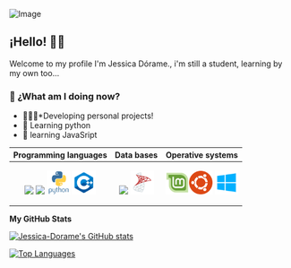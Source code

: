
![Image](img/bannerJRDG2.png)

## ¡Hello! 👋🏻

Welcome to my profile I'm Jessica Dórame., i'm still a student, learning by my own too...
### 🚀 ¿What am I doing now?

- 👨🏻‍💻*Developing personal projects!
- 🧠 Learning python
- 🧠 learning JavaSript

| **Programming languages** |   **Data bases**   |    **Operative systems**   |
|:-----: | :-----: |  :-----:  |
| <p align="center"><img src='https://raw.githubusercontent.com/abranhe/programming-languages-logos/refs/heads/master/src/java/java.svg' height='42px'/> <img src='https://raw.githubusercontent.com/abranhe/programming-languages-logos/refs/heads/master/src/csharp/csharp.svg'  height='42px'> <img src='https://raw.githubusercontent.com/devicons/devicon/master/icons/python/python-original-wordmark.svg' height='42px'/> <img src= 'https://raw.githubusercontent.com/Jessica-Dorame/Jessica-Dorame/refs/heads/main/img/icons8-c.svg' height='42px'/>  </p>| <p align="center">  <img src='https://raw.githubusercontent.com/sammwyy/sammwyy/master/skills/mysql.png' height='42px'/> <img src='https://raw.githubusercontent.com/Jessica-Dorame/Jessica-Dorame/refs/heads/main/img/icons8-microsoft-sql-server22.svg' height='42px'/> </p> | <p align="center"> <img src='https://raw.githubusercontent.com/Jessica-Dorame/Jessica-Dorame/refs/heads/main/img/icons8-linux-mint.svg' height='42px'/><img src='https://raw.githubusercontent.com/Jessica-Dorame/Jessica-Dorame/refs/heads/main/img/svgviewer-output.svg' height='42px'/> <img src='https://raw.githubusercontent.com/Jessica-Dorame/Jessica-Dorame/refs/heads/main/img/icons8-windows.svg' height='42px'/></p>|

<b>My GitHub Stats</b>

<a href="http://www.github.com/Jessica-Dorame"><img src="https://github-readme-stats.vercel.app/api?username=Jessica-Dorame&show_icons=true&hide=&count_private=true&title_color=0891b2&text_color=ffffff&icon_color=f97316&bg_color=27272a&hide_border=true&show_icons=true" alt="Jessica-Dorame's GitHub stats" />

<a href="https://github.com/Jessica-Dorame" align="center"><img src="https://github-readme-stats.vercel.app/api/top-langs/?username=Jessica-Dorame&langs_count=10&title_color=0891b2&text_color=ffffff&icon_color=f97316&bg_color=27272a&hide_border=true&locale=en&custom_title=Top%20%Languages" alt="Top Languages" /></a>
>
